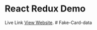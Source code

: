 # React Redux Demo

Live Link [View Website](https://reduxproject.netlify.app/).
#   F a k e - C a r d - d a t a  
 